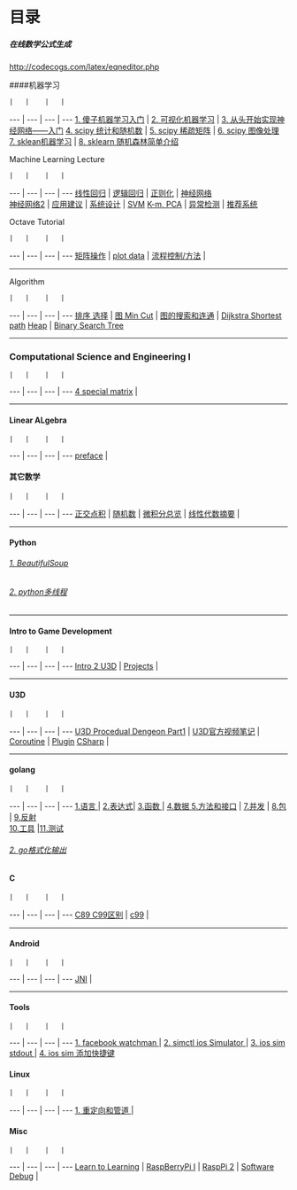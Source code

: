 

# 目录

##### 在线数学公式生成

http://codecogs.com/latex/eqneditor.php


####机器学习

    |   |    |   | 
--- | --- | --- | ---
[1. 傻子机器学习入门](https://github.com/mebusy/notes/blob/master/dev_notes/ML-%E5%82%BB%E5%AD%90%E6%9C%BA%E5%99%A8%E5%AD%A6%E4%B9%A0%E5%85%A5%E9%97%A8.md)    |     [2. 可视化机器学习](https://github.com/mebusy/notes/blob/master/dev_notes/ML-%E5%8F%AF%E8%A7%86%E5%8C%96%E6%9C%BA%E5%99%A8%E5%AD%A6%E4%B9%A0.md)    |     [3. 从头开始实现神经网络——入门](https://github.com/mebusy/notes/blob/master/dev_notes/ML-%E4%BB%8E%E5%A4%B4%E5%BC%80%E5%A7%8B%E5%AE%9E%E7%8E%B0%E7%A5%9E%E7%BB%8F%E7%BD%91%E7%BB%9C%E2%80%94%E2%80%94%E5%85%A5%E9%97%A8.md) 
[4. scipy 统计和随机数](https://github.com/mebusy/notes/blob/master/dev_notes/ML-1.5.6%20scipy%20%E7%BB%9F%E8%AE%A1%E5%92%8C%E9%9A%8F%E6%9C%BA%E6%95%B0.md)   |   [5. scipy 稀疏矩阵](https://github.com/mebusy/notes/blob/master/dev_notes/ML-2.5%20Sparse%20Matrices%20in%20SciPy.md)     |   [6. scipy 图像处理](https://github.com/mebusy/notes/blob/master/dev_notes/ML-2.6%20Scipy%20%E5%A4%84%E7%90%86%E5%9B%BE%E5%83%8F%E6%95%B0%E6%8D%AE.md)  
[7. sklean机器学习](https://github.com/mebusy/notes/blob/master/dev_notes/ML-3.5%20sklean%E6%9C%BA%E5%99%A8%E5%AD%A6%E4%B9%A0.md)    |    [8. sklearn 随机森林简单介绍](https://github.com/mebusy/notes/blob/master/dev_notes/ML_sklearn%20%E9%9A%8F%E6%9C%BA%E6%A3%AE%E6%9E%97%E7%AE%80%E5%8D%95%E4%BB%8B%E7%BB%8D.md)

Machine Learning Lecture

    |   |    |   | 
--- | --- | --- | ---
[线性回归](https://github.com/mebusy/notes/blob/master/dev_notes/ML_%E6%9C%BA%E5%99%A8%E5%AD%A6%E4%B9%A0_%E5%9B%9E%E5%BD%92.md) | [逻辑回归](https://github.com/mebusy/notes/blob/master/dev_notes/ML_%E6%9C%BA%E5%99%A8%E5%AD%A6%E4%B9%A0_%E9%80%BB%E8%BE%91%E5%9B%9E%E5%BD%92.md) | [正则化](https://github.com/mebusy/notes/blob/master/dev_notes/ML_%E6%9C%BA%E5%99%A8%E5%AD%A6%E4%B9%A0_%E6%AD%A3%E5%88%99%E5%8C%96.md)    | [神经网络](https://github.com/mebusy/notes/blob/master/dev_notes/ML_机器学习_神经网络.md)  
[神经网络2](https://github.com/mebusy/notes/blob/master/dev_notes/ML_机器学习_神经网络2.md) | [应用建议](https://github.com/mebusy/notes/blob/master/dev_notes/ML_%E6%9C%BA%E5%99%A8%E5%AD%A6%E4%B9%A0_Advice.md) | [系统设计](https://github.com/mebusy/notes/blob/master/dev_notes/ML_%E6%9C%BA%E5%99%A8%E5%AD%A6%E4%B9%A0_SystemDesign.md) | [SVM](https://github.com/mebusy/notes/blob/master/dev_notes/ML_%E6%9C%BA%E5%99%A8%E5%AD%A6%E4%B9%A0_SVM.md)
[K-m, PCA](https://github.com/mebusy/notes/blob/master/dev_notes/ML_%E6%9C%BA%E5%99%A8%E5%AD%A6%E4%B9%A0_%E9%9D%9E%E7%9B%91%E7%9D%A3%E5%AD%A6%E4%B9%A0.md) | [异常检测](https://github.com/mebusy/notes/blob/master/dev_notes/ML_%E6%9C%BA%E5%99%A8%E5%AD%A6%E4%B9%A0_%E5%BC%82%E5%B8%B8%E6%A3%80%E6%B5%8B.md) | [推荐系统](https://github.com/mebusy/notes/blob/master/dev_notes/ML_Recommender_Systems.md)



Octave Tutorial

    |   |    |   | 
--- | --- | --- | ---
[矩阵操作](https://github.com/mebusy/notes/blob/master/dev_notes/ML_%E6%9C%BA%E5%99%A8%E5%AD%A6%E4%B9%A0_Octave_%E5%B8%B8%E7%94%A8%E5%91%BD%E4%BB%A4_%E7%9F%A9%E9%98%B5%E6%93%8D%E4%BD%9C.md) | [plot data](https://github.com/mebusy/notes/blob/master/dev_notes/ML_%E6%9C%BA%E5%99%A8%E5%AD%A6%E4%B9%A0_Octave_plotting_data.md)   |  [流程控制/方法](https://github.com/mebusy/notes/blob/master/dev_notes/ML_%E6%9C%BA%E5%99%A8%E5%AD%A6%E4%B9%A0_Octave_%E6%B5%81%E7%A8%8B%E6%8E%A7%E5%88%B6_%E6%96%B9%E6%B3%95.md)   |     


---

Algorithm

    |   |    |   | 
--- | --- | --- | ---
[排序 选择](https://github.com/mebusy/notes/blob/master/dev_notes/Algorithm_12.md) | [图 Min Cut](https://github.com/mebusy/notes/blob/master/dev_notes/Algorithm_GraphMinCut.md) | [图的搜索和连通](https://github.com/mebusy/notes/blob/master/dev_notes/Algorithm_GraphSearchConnectivity.md) | [Dijkstra Shortest path](https://github.com/mebusy/notes/blob/master/dev_notes/Algorithm_Dijkstra'sShortest-Path.md)
[Heap](https://github.com/mebusy/notes/blob/master/dev_notes/Algorithm_Heap.md) | [Binary Search Tree](https://github.com/mebusy/notes/blob/master/dev_notes/Algorithm_BinarySearchTree.md)

---
### Computational Science and Engineering I

    |   |    |   | 
--- | --- | --- | ---
[4 special matrix](https://github.com/mebusy/notes/blob/master/dev_notes/CSE_I_FourSpecialMatrices.md) |


---

#### Linear ALgebra

    |   |    |   | 
--- | --- | --- | ---
[preface](https://github.com/mebusy/notes/blob/master/dev_notes/LinearAlgebra_preface.md) | 


#### 其它数学

    |   |    |   | 
--- | --- | --- | ---
[正交点积](http://htmlpreview.github.io/?https://github.com/mebusy/notes/blob/master/md/MIG_%E6%AD%A3%E4%BA%A4%E8%BF%90%E7%AE%97%E7%AC%A6%E5%92%8C%E6%AD%A3%E4%BA%A4%E7%82%B9%E7%A7%AF.html) | [随机数](https://github.com/mebusy/notes/blob/master/dev_notes/Dev_Random.md) | [微积分总览](https://github.com/mebusy/notes/blob/master/dev_notes/微积分总览.md) | [线性代数摘要](https://github.com/mebusy/notes/blob/master/dev_notes/LinearAlgebra.md) | 



---
#### Python

###### [1. BeautifulSoup](https://github.com/mebusy/notes/blob/master/dev_notes/PY_BeautifulSoup.md)

###### [2. python多线程](https://github.com/mebusy/notes/blob/master/dev_notes/PY_multiprocessing.md)


---
#### Intro to Game Development

    |   |    |   | 
--- | --- | --- | ---
[Intro 2 U3D](https://github.com/mebusy/notes/blob/master/dev_notes/Intro2GameDevelopment_Intro.md) | [Projects](https://github.com/mebusy/notes/blob/master/dev_notes/U3D_INTRO_2_GAME_Development.md) |



---
#### U3D

    |   |    |   | 
--- | --- | --- | ---
[U3D Procedual Dengeon Part1](https://github.com/mebusy/notes/blob/master/dev_notes/U3D_ProcedualDengeon%201.md) | [U3D官方视频笔记](https://github.com/mebusy/notes/blob/master/dev_notes/U3D%E5%AE%98%E6%96%B9%E8%A7%86%E9%A2%91%E7%AC%94%E8%AE%B0.md) | [Coroutine](https://github.com/mebusy/notes/blob/master/dev_notes/Unity_coroutine.md) | [Plugin](https://github.com/mebusy/notes/blob/master/dev_notes/Unity_Plugin.md)
[CSharp](https://github.com/mebusy/notes/blob/master/dev_notes/Unity3D_CSharp.md) |




---
#### golang


    |   |    |   | 
--- | --- | --- | ---
[1.语言 ](https://github.com/mebusy/notes/blob/master/dev_notes/GOLANG%20%E5%A4%87%E5%BF%981-%E8%AF%AD%E8%A8%80.md)   |   [2.表达式](https://github.com/mebusy/notes/blob/master/dev_notes/GOLANG%20%E5%A4%87%E5%BF%982-%E8%A1%A8%E8%BE%BE%E5%BC%8F.md)| [3.函数 ](https://github.com/mebusy/notes/blob/master/dev_notes/GOLANG%20%E5%A4%87%E5%BF%983-%E5%87%BD%E6%95%B0.md) | [4.数据 ](https://github.com/mebusy/notes/blob/master/dev_notes/GOLANG%20%E5%A4%87%E5%BF%984-%E6%95%B0%E6%8D%AE.md)
[5.方法和接口](https://github.com/mebusy/notes/blob/master/dev_notes/GOLANG%20%E5%A4%87%E5%BF%985-%E6%96%B9%E6%B3%95%E5%92%8C%E6%8E%A5%E5%8F%A3.md)  | [7.并发](https://github.com/mebusy/notes/blob/master/dev_notes/GOLANG%20%E5%A4%87%E5%BF%987-%E5%B9%B6%E5%8F%91.md)  |  [8.包](https://github.com/mebusy/notes/blob/master/dev_notes/GOLANG%20%E5%A4%87%E5%BF%988-%E5%8C%85.md)    | [9.反射](https://github.com/mebusy/notes/blob/master/dev_notes/GOLANG%E5%A4%87%E5%BF%989-%E5%8F%8D%E5%B0%84.md)   
[10.工具](https://github.com/mebusy/notes/blob/master/dev_notes/GOLANG%E5%A4%87%E5%BF%98A-%E5%B7%A5%E5%85%B7.md) |[11.测试](https://github.com/mebusy/notes/blob/master/dev_notes/GOLANG%E5%A4%87%E5%BF%98B-%E6%B5%8B%E8%AF%95.md)


###### [2. go格式化输出 ](https://github.com/mebusy/notes/blob/master/dev_notes/GOLANG-fmt%E6%A0%BC%E5%BC%8F%E5%8C%96%E8%BE%93%E5%87%BA.md)

#### C

    |   |    |   | 
--- | --- | --- | ---
[C89 C99区别](https://github.com/mebusy/notes/blob/master/dev_notes/C_C89_vs_C99.md) | [c99](https://github.com/mebusy/notes/blob/master/dev_notes/C99.md) | 

---
#### Android

    |   |    |   | 
--- | --- | --- | ---
[JNI](https://github.com/mebusy/notes/blob/master/dev_notes/JNI.md) |


---
#### Tools

    |   |    |   | 
--- | --- | --- | ---
[1. facebook watchman ](https://github.com/mebusy/notes/blob/master/dev_notes/TOOL_watchman.md)   |    [2. simctl ios Simulator ](https://github.com/mebusy/notes/blob/master/dev_notes/TOOL_simctl_iOS_simulator.md)   | [3. ios sim stdout ](https://github.com/mebusy/notes/blob/master/dev_notes/TOOL_ios_sim_stdout_redirect.md)   | [4. ios sim 添加快捷键](https://github.com/mebusy/notes/blob/master/dev_notes/TOOL_ios_sim_shortcut_key.md)



#### Linux

    |   |    |   | 
--- | --- | --- | ---
[1. 重定向和管道 ](https://github.com/mebusy/notes/blob/master/dev_notes/LINUX_%E9%87%8D%E5%AE%9A%E5%90%91%E5%92%8C%E7%AE%A1%E9%81%93.md)  | 


#### Misc 

    |   |    |   | 
--- | --- | --- | ---
[Learn to Learning](https://github.com/mebusy/notes/blob/master/dev_notes/Learn2Learning.md) | [RaspBerryPi I](https://github.com/mebusy/notes/blob/master/dev_notes/RaspberryPi_I.md) | [RaspPi 2](https://github.com/mebusy/notes/blob/master/dev_notes/RASPI_2.md) | [Software Debug](https://github.com/mebusy/notes/blob/master/dev_notes/SoftwareDebugging.md) | 


